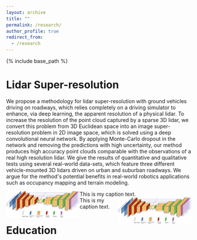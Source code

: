 ```yaml
---
layout: archive
title: ""
permalink: /research/
author_profile: true
redirect_from:
  - /research
---
```


{% include base_path %}

Lidar Super-resolution 
======
We propose a methodology for lidar super-resolution with ground vehicles driving on roadways, which relies completely on a driving simulator to enhance, via deep learning, the apparent resolution of a physical lidar. To increase the resolution of the point cloud captured by a sparse 3D lidar, we convert this problem from 3D Euclidean space into an image super-resolution problem in 2D image space, which is solved using a deep convolutional neural network. By applying Monte-Carlo dropout in the network and removing the predictions with high uncertainty, our method produces high accuracy point clouds comparable with the observations of a real high resolution lidar. We give the results of quantitative and qualitative tests using several real-world data-sets, which feature three different vehicle-mounted 3D lidars driven on urban and suburban roadways. We argue for the method's potential benefits in real-world robotics applications such as occupancy mapping and terrain modeling.

<!-- ![very good|512x397,5%](/_pages/pics/iros2019-unet.png) -->
<p>
    <img align="left" src="/_pages/pics/iros2019-unet.png" alt="drawing" width="200"/>
    <figcaption>This is my caption text.</figcaption>
    <img align="right" src="/_pages/pics/iros2019-unet.png" alt="drawing" width="200"/>
    <figcaption>This is my caption text.</figcaption>
</p>
<!-- <p>
    
</p> -->


Education
======